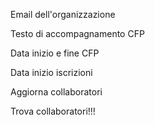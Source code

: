
Email dell'organizzazione

Testo di accompagnamento CFP

Data inizio e fine CFP

Data inizio iscrizioni

Aggiorna collaboratori

Trova collaboratori!!!